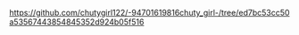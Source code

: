 https://github.com/chutygirl122/-94701619816chuty_girl-/tree/ed7bc53cc50a53567443854845352d924b05f516
